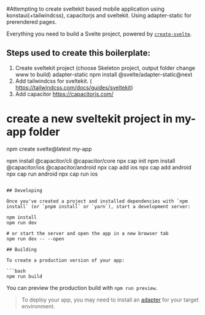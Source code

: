 #Attempting to create sveltekit based mobile application using konstaui(+tailwindcss), capacitorjs and sveltekit. Using adapter-static for prerendered pages.

Everything you need to build a Svelte project, powered by [`create-svelte`](https://github.com/sveltejs/kit/tree/master/packages/create-svelte).

## Steps used to create this boilerplate:

1.  Create sveltekit project (choose Skeleton project, output folder change www to build)
    adapter-static npm install @svelte/adapter-static@next
2.  Add tailwindcss for sveltekit. ( https://tailwindcss.com/docs/guides/sveltekit)
3.  Add capacitor https://capacitorjs.com/

# create a new sveltekit project in my-app folder

npm create svelte@latest my-app

npm install @capacitor/cli @capacitor/core
npx cap init
npm install @capacitor/ios @capacitor/android
npx cap add ios
npx cap add android
npx cap run android
npx cap run ios

````

## Developing

Once you've created a project and installed dependencies with `npm install` (or `pnpm install` or `yarn`), start a development server:

npm install
npm run dev

# or start the server and open the app in a new browser tab
npm run dev -- --open

## Building

To create a production version of your app:

```bash
npm run build
````

You can preview the production build with `npm run preview`.

> To deploy your app, you may need to install an [adapter](https://kit.svelte.dev/docs/adapters) for your target environment.
